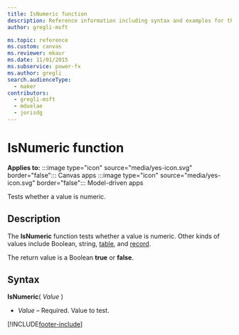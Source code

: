 ```yaml
---
title: IsNumeric function
description: Reference information including syntax and examples for the IsNumeric function.
author: gregli-msft

ms.topic: reference
ms.custom: canvas
ms.reviewer: mkaur
ms.date: 11/01/2015
ms.subservice: power-fx
ms.author: gregli
search.audienceType:
  - maker
contributors:
  - gregli-msft
  - mduelae
  - jorisdg
---
```


# IsNumeric function

**Applies to:** :::image type="icon" source="media/yes-icon.svg" border="false"::: Canvas apps :::image type="icon" source="media/yes-icon.svg" border="false"::: Model-driven apps 

Tests whether a value is numeric.

## Description

The **IsNumeric** function tests whether a value is numeric. Other kinds of values include Boolean, string, [table](/power-apps/maker/canvas-apps/working-with-tables), and [record](/power-apps/maker/canvas-apps/working-with-tables#records).

The return value is a Boolean **true** or **false**.

## Syntax

**IsNumeric**( _Value_ )

- _Value_ – Required. Value to test.

[!INCLUDE[footer-include](../../includes/footer-banner.md)]
